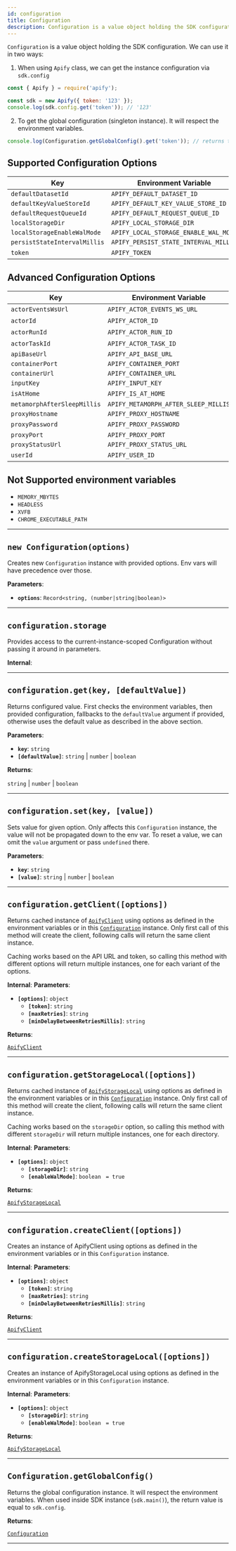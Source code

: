 ```yaml
---
id: configuration
title: Configuration
description: Configuration is a value object holding the SDK configuration.
---
```


<a name="configuration"></a>

`Configuration` is a value object holding the SDK configuration. We can use it in two ways:

1. When using `Apify` class, we can get the instance configuration via `sdk.config`

```js
const { Apify } = require('apify');

const sdk = new Apify({ token: '123' });
console.log(sdk.config.get('token')); // '123'
```

2. To get the global configuration (singleton instance). It will respect the environment variables.

```js
console.log(Configuration.getGlobalConfig().get('token')); // returns the token from APIFY_TOKEN env var
```

## Supported Configuration Options

| Key                          | Environment Variable                  | Default Value       |
| ---------------------------- | ------------------------------------- | ------------------- |
| `defaultDatasetId`           | `APIFY_DEFAULT_DATASET_ID`            | `'default'`         |
| `defaultKeyValueStoreId`     | `APIFY_DEFAULT_KEY_VALUE_STORE_ID`    | `'default'`         |
| `defaultRequestQueueId`      | `APIFY_DEFAULT_REQUEST_QUEUE_ID`      | `'default'`         |
| `localStorageDir`            | `APIFY_LOCAL_STORAGE_DIR`             | `'./apify_storage'` |
| `localStorageEnableWalMode`  | `APIFY_LOCAL_STORAGE_ENABLE_WAL_MODE` | `true`              |
| `persistStateIntervalMillis` | `APIFY_PERSIST_STATE_INTERVAL_MILLIS` | `60e3`              |
| `token`                      | `APIFY_TOKEN`                         | -                   |

## Advanced Configuration Options

| Key                         | Environment Variable                 | Default Value              |
| --------------------------- | ------------------------------------ | -------------------------- |
| `actorEventsWsUrl`          | `APIFY_ACTOR_EVENTS_WS_URL`          | -                          |
| `actorId`                   | `APIFY_ACTOR_ID`                     | -                          |
| `actorRunId`                | `APIFY_ACTOR_RUN_ID`                 | -                          |
| `actorTaskId`               | `APIFY_ACTOR_TASK_ID`                | -                          |
| `apiBaseUrl`                | `APIFY_API_BASE_URL`                 | `'https://api.apify.com'`  |
| `containerPort`             | `APIFY_CONTAINER_PORT`               | `4321`                     |
| `containerUrl`              | `APIFY_CONTAINER_URL`                | `'http://localhost:4321'`  |
| `inputKey`                  | `APIFY_INPUT_KEY`                    | `'INPUT'`                  |
| `isAtHome`                  | `APIFY_IS_AT_HOME`                   | -                          |
| `metamorphAfterSleepMillis` | `APIFY_METAMORPH_AFTER_SLEEP_MILLIS` | `300e3`                    |
| `proxyHostname`             | `APIFY_PROXY_HOSTNAME`               | `'proxy.apify.com'`        |
| `proxyPassword`             | `APIFY_PROXY_PASSWORD`               | -                          |
| `proxyPort`                 | `APIFY_PROXY_PORT`                   | `8000`                     |
| `proxyStatusUrl`            | `APIFY_PROXY_STATUS_URL`             | `'http://proxy.apify.com'` |
| `userId`                    | `APIFY_USER_ID`                      | -                          |

## Not Supported environment variables

- `MEMORY_MBYTES`
- `HEADLESS`
- `XVFB`
- `CHROME_EXECUTABLE_PATH`

---

<a name="exports.configuration"></a>

## `new Configuration(options)`

Creates new `Configuration` instance with provided options. Env vars will have precedence over those.

**Parameters**:

- **`options`**: `Record<string, (number|string|boolean)>`

---

<a name="storage"></a>

## `configuration.storage`

Provides access to the current-instance-scoped Configuration without passing it around in parameters.

**Internal**:

---

<a name="get"></a>

## `configuration.get(key, [defaultValue])`

Returns configured value. First checks the environment variables, then provided configuration, fallbacks to the `defaultValue` argument if provided,
otherwise uses the default value as described in the above section.

**Parameters**:

- **`key`**: `string`
- **`[defaultValue]`**: `string` | `number` | `boolean`

**Returns**:

`string` \| `number` \| `boolean`

---

<a name="set"></a>

## `configuration.set(key, [value])`

Sets value for given option. Only affects this `Configuration` instance, the value will not be propagated down to the env var. To reset a value, we
can omit the `value` argument or pass `undefined` there.

**Parameters**:

- **`key`**: `string`
- **`[value]`**: `string` | `number` | `boolean`

---

<a name="getclient"></a>

## `configuration.getClient([options])`

Returns cached instance of [`ApifyClient`](../api/apify) using options as defined in the environment variables or in this
[`Configuration`](../api/configuration) instance. Only first call of this method will create the client, following calls will return the same client
instance.

Caching works based on the API URL and token, so calling this method with different options will return multiple instances, one for each variant of
the options.

**Internal**:
**Parameters**:

- **`[options]`**: `object`
    - **`[token]`**: `string`
    - **`[maxRetries]`**: `string`
    - **`[minDelayBetweenRetriesMillis]`**: `string`

**Returns**:

[`ApifyClient`](../api/apify)

---

<a name="getstoragelocal"></a>

## `configuration.getStorageLocal([options])`

Returns cached instance of [`ApifyStorageLocal`](../api/apify) using options as defined in the environment variables or in this
[`Configuration`](../api/configuration) instance. Only first call of this method will create the client, following calls will return the same client
instance.

Caching works based on the `storageDir` option, so calling this method with different `storageDir` will return multiple instances, one for each
directory.

**Internal**:
**Parameters**:

- **`[options]`**: `object`
    - **`[storageDir]`**: `string`
    - **`[enableWalMode]`**: `boolean` <code> = true</code>

**Returns**:

[`ApifyStorageLocal`](../api/apify)

---

<a name="createclient"></a>

## `configuration.createClient([options])`

Creates an instance of ApifyClient using options as defined in the environment variables or in this `Configuration` instance.

**Internal**:
**Parameters**:

- **`[options]`**: `object`
    - **`[token]`**: `string`
    - **`[maxRetries]`**: `string`
    - **`[minDelayBetweenRetriesMillis]`**: `string`

**Returns**:

[`ApifyClient`](../api/apify)

---

<a name="createstoragelocal"></a>

## `configuration.createStorageLocal([options])`

Creates an instance of ApifyStorageLocal using options as defined in the environment variables or in this `Configuration` instance.

**Internal**:
**Parameters**:

- **`[options]`**: `object`
    - **`[storageDir]`**: `string`
    - **`[enableWalMode]`**: `boolean` <code> = true</code>

**Returns**:

[`ApifyStorageLocal`](../api/apify)

---

<a name="getglobalconfig"></a>

## `Configuration.getGlobalConfig()`

Returns the global configuration instance. It will respect the environment variables. When used inside SDK instance (`sdk.main()`), the return value
is equal to `sdk.config`.

**Returns**:

[`Configuration`](../api/configuration)

---
